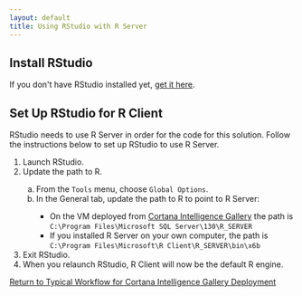 ```yaml
---
layout: default
title: Using RStudio with R Server
---
```


## Install RStudio

If you don't have RStudio installed yet, <a href="https://www.rstudio.com/products/rstudio/download2/" target="_blank">get it here</a>.

## Set Up RStudio for R Client
RStudio needs to use R Server in order for the code for this solution.  Follow the instructions below to set up RStudio to use R Server. 
<ol>
<li>Launch RStudio.</li>
<li> Update the path to R.</li>
<ol type="a">
<li>From the <code>Tools</code> menu, choose <code>Global Options</code>.</li>
<li>In the General tab, update the path to R to point to R Server:</li>
<ul><li>On the VM deployed from <a href="{{ site.aka_url }}">Cortana Intelligence Gallery</a> the path is <code>C:\Program Files\Microsoft SQL Server\130\R_SERVER</code></li>
<li>If you installed R Server on your own computer, the path is <code>C:\Program Files\Microsoft\R Client\R_SERVER\bin\x6b</code></li></ul>
</ol>
<li>Exit RStudio.</li>
<li>When you relaunch RStudio, R Client will now be the default R engine.</li>
</ol>


 

<a href="CIG_Workflow.html#step2">Return to Typical Workflow for Cortana Intelligence Gallery Deployment<a>